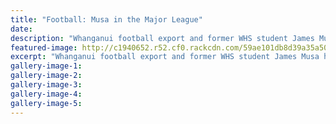 ```yaml
---
title: "Football: Musa in the Major League"
date: 
description: "Whanganui football export and former WHS student James Musa has taken a major step up in the American scene with the announcement he has signed with the Major League Soccer (MLS) team..."
featured-image: http://c1940652.r52.cf0.rackcdn.com/59ae101db8d39a35a500067d/James-MUSA-chron-14-aug.jpg
excerpt: "Whanganui football export and former WHS student James Musa has taken a major step up in the American scene with the announcement on Friday he has signed with the Major League Soccer (MLS) team, Sporting Kansas City."
gallery-image-1: 
gallery-image-2: 
gallery-image-3: 
gallery-image-4: 
gallery-image-5: 
---
```

